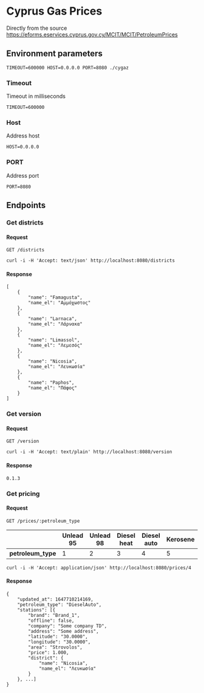 # Cyprus Gas Prices

Directly from the source https://eforms.eservices.cyprus.gov.cy/MCIT/MCIT/PetroleumPrices

## Environment parameters

`TIMEOUT=600000 HOST=0.0.0.0 PORT=8080 ./cygaz`

### Timeout

Timeout in milliseconds

`TIMEOUT=600000`

### Host

Address host

`HOST=0.0.0.0`

### PORT

Address port

`PORT=8080`

## Endpoints

### Get districts

#### Request

`GET /districts`

    curl -i -H 'Accept: text/json' http://localhost:8080/districts

#### Response

```
[
    {
        "name": "Famagusta",
        "name_el": "Αμμόχωστος"
    },
    {
        "name": "Larnaca",
        "name_el": "Λάρνακα"
    },
    {
        "name": "Limassol",
        "name_el": "Λεμεσός"
    },
    {
        "name": "Nicosia",
        "name_el": "Λευκωσία"
    },
    {
        "name": "Paphos",
        "name_el": "Πάφος"
    }
]
```

### Get version

#### Request

`GET /version`

    curl -i -H 'Accept: text/plain' http://localhost:8080/version

#### Response

    0.1.3

### Get pricing

#### Request

`GET /prices/:petroleum_type`

|                    | Unlead 95 | Unlead 98 | Diesel heat | Diesel auto | Kerosene |
|--------------------|-----------|-----------|-------------|-------------|----------|
| **petroleum_type** | 1         | 2         | 3           | 4           | 5        |


    curl -i -H 'Accept: application/json' http://localhost:8080/prices/4

#### Response

    {
        "updated_at": 1647710214169,
        "petroleum_type": "DieselAuto",
        "stations": [{
            "brand": "Brand_1",
            "offline": false,
            "company": "Some company TD",
            "address": "Some address",
            "latitude": "30.0000",
            "longitude": "30.0000",
            "area": "Strovolos",
            "price": 1.000,
            "district": {
                "name": "Nicosia",
                "name_el": "Λευκωσία"
            }
        }, ...]
    }